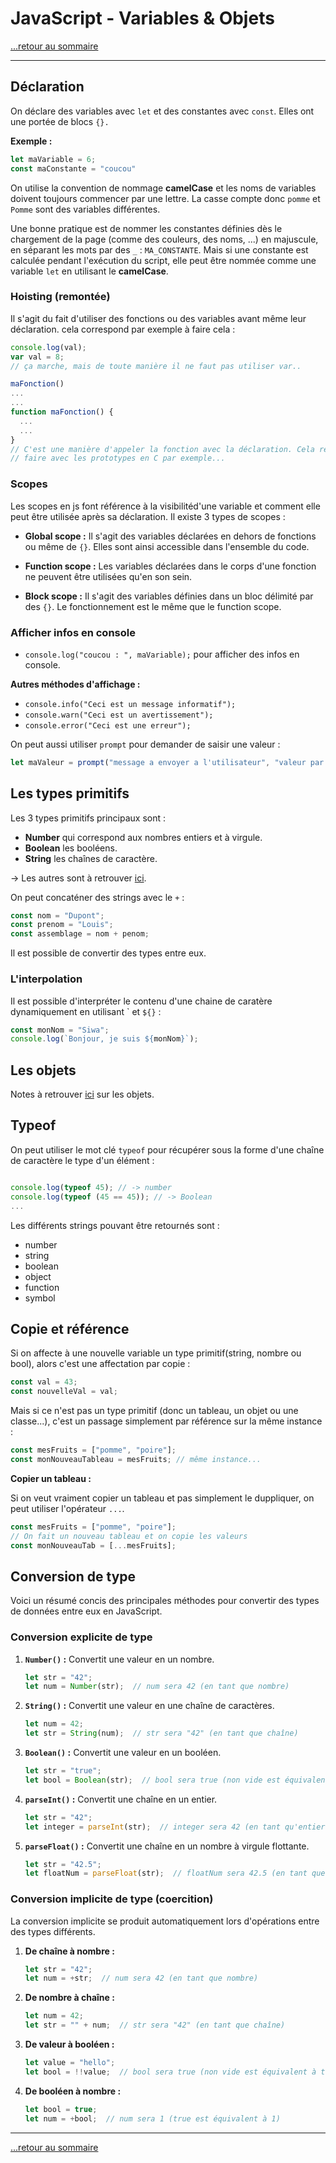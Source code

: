 # JavaScript - Variables & Objets

[...retour au sommaire](../sommaire.md)

---

## Déclaration

On déclare des variables avec `let` et des constantes avec `const`. Elles ont une portée de blocs `{}.`

**Exemple :**

```js
let maVariable = 6;
const maConstante = "coucou"
```

On utilise la convention de nommage **camelCase** et les noms de variables doivent toujours commencer par une lettre. La casse compte donc `pomme` et `Pomme` sont des variables différentes.

Une bonne pratique est de nommer les constantes définies dès le chargement de la page (comme des couleurs, des noms, ...) en majuscule, en séparant les mots par des `_` : `MA_CONSTANTE`.
Mais si une constante est calculée pendant l'exécution du script, elle peut être nommée comme une variable `let` en utilisant le **camelCase**.

### Hoisting (remontée)

Il s'agit du fait d'utiliser des fonctions ou des variables avant même leur déclaration. cela correspond par exemple à faire cela :

```js
console.log(val);
var val = 8;
// ça marche, mais de toute manière il ne faut pas utiliser var..

maFonction()
...
...
function maFonction() {
  ...
  ...
}
// C'est une manière d'appeler la fonction avec la déclaration. Cela ressemble à ce que l'on peut 
// faire avec les prototypes en C par exemple...
```

### Scopes

Les scopes en js font référence à la visibilitéd'une variable et comment elle peut être utilisée après sa déclaration.
Il existe 3 types de scopes :

* **Global scope :** Il s'agit des variables déclarées en dehors de fonctions ou même de `{}`. Elles sont ainsi accessible dans l'ensemble du code.

* **Function scope :** Les variables déclarées dans le corps d'une fonction ne peuvent être utilisées qu'en son sein.

* **Block scope :** Il s'agit des variables définies dans un bloc délimité par des `{}`. Le fonctionnement est le même que le function scope.


### Afficher infos en console

* `console.log("coucou : ", maVariable);` pour afficher des infos en console.

**Autres méthodes d'affichage :**

* `console.info("Ceci est un message informatif");`
* `console.warn("Ceci est un avertissement");`
* `console.error("Ceci est une erreur");`

On peut aussi utiliser `prompt` pour demander de saisir une valeur :

```js
let maValeur = prompt("message a envoyer a l'utilisateur", "valeur par defaut");
```

## Les types primitifs

Les 3 types primitifs principaux sont :

* **Number** qui correspond aux nombres entiers et à virgule.
* **Boolean** les booléens.
* **String** les chaînes de caractère.
  
-> Les autres sont à retrouver [ici](https://developer.mozilla.org/en-US/docs/Glossary/Primitive).

On peut concaténer des strings avec le `+` :

```js
const nom = "Dupont";
const prenom = "Louis";
const assemblage = nom + penom;
```

Il est possible de convertir des types entre eux.

### L'interpolation

Il est possible d'interpréter le contenu d'une chaine de caratère dynamiquement en utilisant \` et `${}` :

```js
const monNom = "Siwa";
console.log(`Bonjour, je suis ${monNom}`);
```

## Les objets

Notes à retrouver [ici](./objets.md) sur les objets.

## Typeof

On peut utiliser le mot clé `typeof` pour récupérer sous la forme d'une chaîne de caractère le type d'un élément :

```js

console.log(typeof 45); // -> number
console.log(typeof (45 == 45)); // -> Boolean
...
```

Les différents strings pouvant être retournés sont :

* number
* string
* boolean
* object
* function
* symbol

## Copie et référence

Si on affecte à une nouvelle variable un type primitif(string, nombre ou bool), alors c'est une affectation par copie :

```js
const val = 43;
const nouvelleVal = val;
```

Mais si ce n'est pas un type primitif (donc un tableau, un objet ou une classe...), c'est un passage simplement par référence sur la même instance :

```js
const mesFruits = ["pomme", "poire"];
const monNouveauTableau = mesFruits; // même instance...
```

**Copier un tableau :**

Si on veut vraiment copier un tableau et pas simplement le duppliquer, on peut utiliser l'opérateur `...`.

```js
const mesFruits = ["pomme", "poire"];
// On fait un nouveau tableau et on copie les valeurs 
const monNouveauTab = [...mesFruits];
```

## Conversion de type

Voici un résumé concis des principales méthodes pour convertir des types de données entre eux en JavaScript.

### Conversion explicite de type

1. **`Number()` :** Convertit une valeur en un nombre.

   ```javascript
   let str = "42";
   let num = Number(str);  // num sera 42 (en tant que nombre)
   ```

2. **`String()` :** Convertit une valeur en une chaîne de caractères.

   ```javascript
   let num = 42;
   let str = String(num);  // str sera "42" (en tant que chaîne)
   ```

3. **`Boolean()` :** Convertit une valeur en un booléen.

   ```javascript
   let str = "true";
   let bool = Boolean(str);  // bool sera true (non vide est équivalent à true)
   ```

4. **`parseInt()` :** Convertit une chaîne en un entier.

   ```javascript
   let str = "42";
   let integer = parseInt(str);  // integer sera 42 (en tant qu'entier)
   ```

5. **`parseFloat()` :** Convertit une chaîne en un nombre à virgule flottante.

   ```javascript
   let str = "42.5";
   let floatNum = parseFloat(str);  // floatNum sera 42.5 (en tant que nombre à virgule flottante)
   ```

### Conversion implicite de type (coercition)

La conversion implicite se produit automatiquement lors d'opérations entre des types différents.

1. **De chaîne à nombre :**
   ```javascript
   let str = "42";
   let num = +str;  // num sera 42 (en tant que nombre)
   ```

2. **De nombre à chaîne :**
   ```javascript
   let num = 42;
   let str = "" + num;  // str sera "42" (en tant que chaîne)
   ```

3. **De valeur à booléen :**
   ```javascript
   let value = "hello";
   let bool = !!value;  // bool sera true (non vide est équivalent à true)
   ```

4. **De booléen à nombre :**
   ```javascript
   let bool = true;
   let num = +bool;  // num sera 1 (true est équivalent à 1)
   ```

---
[...retour au sommaire](../sommaire.md)